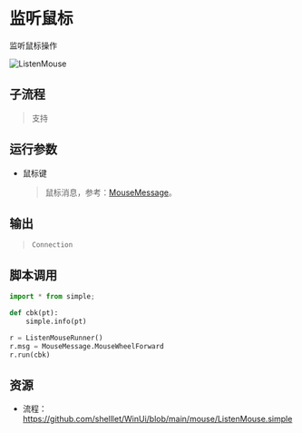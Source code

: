 # 监听鼠标 
监听鼠标操作

![ListenMouse](./images/08.png ':size=90%')

## 子流程
> 支持


## 运行参数

* 鼠标键
  > 鼠标消息，参考：[MouseMessage](./enums/MouseMessage.md)。


## 输出
 > `Connection`   
    

## 脚本调用

```python
import * from simple;

def cbk(pt):
    simple.info(pt)

r = ListenMouseRunner()
r.msg = MouseMessage.MouseWheelForward
r.run(cbk)
```

## 资源

* 流程：https://github.com/shelllet/WinUi/blob/main/mouse/ListenMouse.simple





